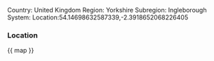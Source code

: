 Country: United Kingdom
Region: Yorkshire
Subregion: Ingleborough
System:
Location:54.14698632587339,-2.3918652068226405

### Location

{{ map }}
